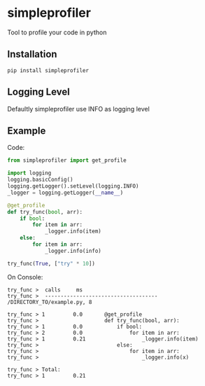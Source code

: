 # simpleprofiler
Tool to profile your code in python

## Installation

`pip install simpleprofiler`

## Logging Level

Defaultly simpleprofiler use INFO as logging level

## Example

Code: 

```python
from simpleprofiler import get_profile

import logging
logging.basicConfig()
logging.getLogger().setLevel(logging.INFO)
_logger = logging.getLogger(__name__)

@get_profile
def try_func(bool, arr):
    if bool:
        for item in arr:
            _logger.info(item)
    else:
        for item in arr:
            _logger.info(info)

try_func(True, ["try" * 10])
```

On Console:

```
try_func >  calls     ms
try_func >  ------------------------------------ /DIRECTORY_TO/example.py, 8

try_func > 1         0.0       @get_profile
try_func >                     def try_func(bool, arr):
try_func > 1         0.0           if bool:
try_func > 2         0.0               for item in arr:
try_func > 1         0.21                  _logger.info(item)
try_func >                         else:
try_func >                             for item in arr:
try_func >                                 _logger.info(x)

try_func > Total:
try_func > 1         0.21  
```